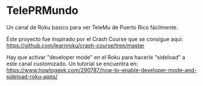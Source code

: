 # TelePRMundo
Un canal de Roku basico para ver TeleMu de Puerto Rico fácilmente. 

Éste proyecto fue inspirado por el Crash Course que se consigue aqui:
https://github.com/learnroku/crash-course/tree/master

Hay que activar "developer mode" en el Roku para hacerle "sideload" a este canal customizado. Un tutorial se encuentra en:
https://www.howtogeek.com/290787/how-to-enable-developer-mode-and-sideload-roku-apps/
